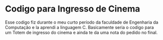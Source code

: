 # Codigo para Ingresso de Cinema
Esse codigo fiz durante o meu curto período da faculdade de Engenharia da Computação e la aprendi a linguagem C.
Basicamente seria o codigo para um Totem de ingresso do cinema e ainda te da uma nota do pedido no final.
